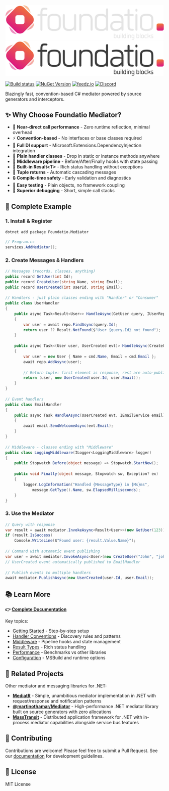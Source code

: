![Foundatio](https://raw.githubusercontent.com/FoundatioFx/Foundatio/master/media/foundatio-dark-bg.svg#gh-dark-mode-only "Foundatio")![Foundatio](https://raw.githubusercontent.com/FoundatioFx/Foundatio/master/media/foundatio.svg#gh-light-mode-only "Foundatio")

[![Build status](https://github.com/FoundatioFx/Foundatio.Mediator/workflows/Build/badge.svg)](https://github.com/FoundatioFx/Foundatio.Mediator/actions)
[![NuGet Version](http://img.shields.io/nuget/v/Foundatio.Mediator.svg?style=flat)](https://www.nuget.org/packages/Foundatio.Mediator/)
[![feedz.io](https://img.shields.io/badge/endpoint.svg?url=https%3A%2F%2Ff.feedz.io%2Ffoundatio%2Ffoundatio%2Fshield%2FFoundatio.Mediator%2Flatest)](https://f.feedz.io/foundatio/foundatio/packages/Foundatio.Mediator/latest/download)
[![Discord](https://img.shields.io/discord/715744504891703319)](https://discord.gg/6HxgFCx)

Blazingly fast, convention-based C# mediator powered by source generators and interceptors.

## ✨ Why Choose Foundatio Mediator?

- 🚀 **Near-direct call performance** - Zero runtime reflection, minimal overhead
- ⚡ **Convention-based** - No interfaces or base classes required
- 🔧 **Full DI support** - Microsoft.Extensions.DependencyInjection integration
- 🧩 **Plain handler classes** - Drop in static or instance methods anywhere
- 🎪 **Middleware pipeline** - Before/After/Finally hooks with state passing
- 🎯 **Built-in Result\<T>** - Rich status handling without exceptions
- 🔄 **Tuple returns** - Automatic cascading messages
- 🔒 **Compile-time safety** - Early validation and diagnostics
- 🧪 **Easy testing** - Plain objects, no framework coupling
- 🐛 **Superior debugging** - Short, simple call stacks

## 🚀 Complete Example

### 1. Install & Register

```bash
dotnet add package Foundatio.Mediator
```

```csharp
// Program.cs
services.AddMediator();
```

### 2. Create Messages & Handlers

```csharp
// Messages (records, classes, anything)
public record GetUser(int Id);
public record CreateUser(string Name, string Email);
public record UserCreated(int UserId, string Email);

// Handlers - just plain classes ending with "Handler" or "Consumer"
public class UserHandler
{
    public async Task<Result<User>> HandleAsync(GetUser query, IUserRepository repo)
    {
        var user = await repo.FindAsync(query.Id);
        return user ?? Result.NotFound($"User {query.Id} not found");
    }

    public async Task<(User user, UserCreated evt)> HandleAsync(CreateUser cmd, IUserRepository repo)
    {
        var user = new User { Name = cmd.Name, Email = cmd.Email };
        await repo.AddAsync(user);

        // Return tuple: first element is response, rest are auto-published
        return (user, new UserCreated(user.Id, user.Email));
    }
}

// Event handlers
public class EmailHandler
{
    public async Task HandleAsync(UserCreated evt, IEmailService email)
    {
        await email.SendWelcomeAsync(evt.Email);
    }
}

// Middleware - classes ending with "Middleware"
public class LoggingMiddleware(ILogger<LoggingMiddleware> logger)
{
    public Stopwatch Before(object message) => Stopwatch.StartNew();

    public void Finally(object message, Stopwatch sw, Exception? ex)
    {
        logger.LogInformation("Handled {MessageType} in {Ms}ms",
            message.GetType().Name, sw.ElapsedMilliseconds);
    }
}
```

### 3. Use the Mediator

```csharp
// Query with response
var result = await mediator.InvokeAsync<Result<User>>(new GetUser(123));
if (result.IsSuccess)
    Console.WriteLine($"Found user: {result.Value.Name}");

// Command with automatic event publishing
var user = await mediator.InvokeAsync<User>(new CreateUser("John", "john@example.com"));
// UserCreated event automatically published to EmailHandler

// Publish events to multiple handlers
await mediator.PublishAsync(new UserCreated(user.Id, user.Email));
```

## 📚 Learn More

**👉 [Complete Documentation](https://mediator.foundatio.dev)**

Key topics:

- [Getting Started](https://mediator.foundatio.dev/guide/getting-started.html) - Step-by-step setup
- [Handler Conventions](https://mediator.foundatio.dev/guide/handler-conventions.html) - Discovery rules and patterns
- [Middleware](https://mediator.foundatio.dev/guide/middleware.html) - Pipeline hooks and state management
- [Result Types](https://mediator.foundatio.dev/guide/result-types.html) - Rich status handling
- [Performance](https://mediator.foundatio.dev/guide/performance.html) - Benchmarks vs other libraries
- [Configuration](https://mediator.foundatio.dev/guide/configuration.html) - MSBuild and runtime options

## 🔗 Related Projects

Other mediator and messaging libraries for .NET:

- **[MediatR](https://github.com/jbogard/MediatR)** - Simple, unambitious mediator implementation in .NET with request/response and notification patterns
- **[@martinothamar/Mediator](https://github.com/martinothamar/Mediator)** - High-performance .NET mediator library built on source generators with zero allocations
- **[MassTransit](https://github.com/MassTransit/MassTransit)** - Distributed application framework for .NET with in-process mediator capabilities alongside service bus features

## 🤝 Contributing

Contributions are welcome! Please feel free to submit a Pull Request. See our [documentation](https://mediator.foundatio.dev) for development guidelines.

## 📄 License

MIT License
